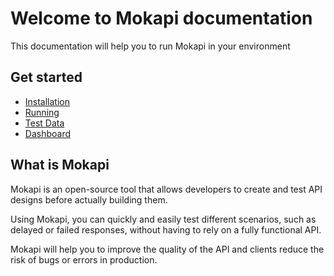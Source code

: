 # Welcome to Mokapi documentation

This documentation will help you to run Mokapi in your
environment

## Get started

- [Installation](/docs/guides/get-started/installation.md)
- [Running](/docs/guides/get-started/running.md)
- [Test Data](/docs/guides/get-started/test-data.md)
- [Dashboard](/docs/guides/get-started/dashboard.md)

## What is Mokapi

Mokapi is an open-source tool that allows developers to create 
and test API designs before actually building them. 

Using Mokapi, you can quickly and easily test different 
scenarios, such as delayed or failed responses, without 
having to rely on a fully functional API.

Mokapi will help you to improve the quality of the API and
clients reduce the risk of bugs or errors in production.

